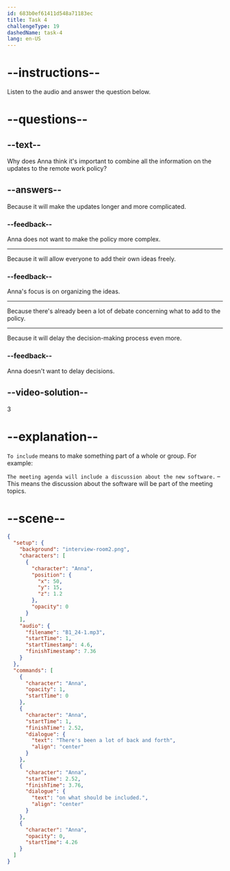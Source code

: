 ```yaml
---
id: 683b0ef61411d548a71183ec
title: Task 4
challengeType: 19
dashedName: task-4
lang: en-US
---
```


<!-- (Audio) Anna: There's been a lot of back and forth on what should be included. -->

# --instructions--

Listen to the audio and answer the question below.

# --questions--

## --text--

Why does Anna think it's important to combine all the information on the updates to the remote work policy?

## --answers--

Because it will make the updates longer and more complicated.

### --feedback--

Anna does not want to make the policy more complex.

---

Because it will allow everyone to add their own ideas freely.

### --feedback--

Anna's focus is on organizing the ideas.

---

Because there's already been a lot of debate concerning what to add to the policy.

---

Because it will delay the decision-making process even more.

### --feedback--

Anna doesn't want to delay decisions.

## --video-solution--

3

# --explanation--

`To include` means to make something part of a whole or group. For example:

`The meeting agenda will include a discussion about the new software.` – This means the discussion about the software will be part of the meeting topics.

# --scene--

```json
{
  "setup": {
    "background": "interview-room2.png",
    "characters": [
      {
        "character": "Anna",
        "position": {
          "x": 50,
          "y": 15,
          "z": 1.2
        },
        "opacity": 0
      }
    ],
    "audio": {
      "filename": "B1_24-1.mp3",
      "startTime": 1,
      "startTimestamp": 4.6,
      "finishTimestamp": 7.36
    }
  },
  "commands": [
    {
      "character": "Anna",
      "opacity": 1,
      "startTime": 0
    },
    {
      "character": "Anna",
      "startTime": 1,
      "finishTime": 2.52,
      "dialogue": {
        "text": "There's been a lot of back and forth",
        "align": "center"
      }
    },
    {
      "character": "Anna",
      "startTime": 2.52,
      "finishTime": 3.76,
      "dialogue": {
        "text": "on what should be included.",
        "align": "center"
      }
    },
    {
      "character": "Anna",
      "opacity": 0,
      "startTime": 4.26
    }
  ]
}
```
